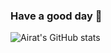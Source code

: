 ### Have a good day 🌱

![Airat's GitHub stats]([https://github-readme-stats.vercel.app/api/top-langs/?username=Airat102vb&layout=compact&theme=buefy&hide_border=true])
